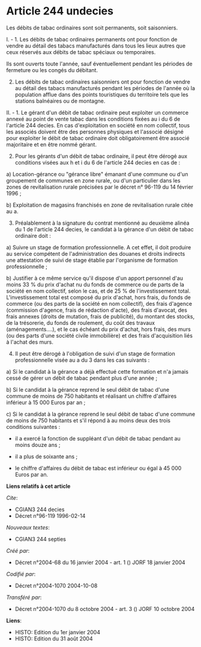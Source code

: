 # Article 244 undecies

Les débits de tabac ordinaires sont soit permanents, soit saisonniers.

I. - 1. Les débits de tabac ordinaires permanents ont pour fonction de vendre au détail des tabacs manufacturés dans tous les
lieux autres que ceux réservés aux débits de tabac spéciaux ou temporaires.

Ils sont ouverts toute l'année, sauf éventuellement pendant les périodes de fermeture ou les congés du débitant.

2. Les débits de tabac ordinaires saisonniers ont pour fonction de vendre au détail des tabacs manufacturés pendant les
périodes de l'année où la population afflue dans des points touristiques du territoire tels que les stations balnéaires ou de
montagne.

II. - 1. Le gérant d'un débit de tabac ordinaire peut exploiter un commerce annexé au point de vente tabac dans les
conditions fixées au i du 6 de l'article 244 decies. En cas d'exploitation en société en nom collectif, tous les associés
doivent être des personnes physiques et l'associé désigné pour exploiter le débit de tabac ordinaire doit obligatoirement
être associé majoritaire et en être nommé gérant.

2. Pour les gérants d'un débit de tabac ordinaire, il peut être dérogé aux conditions visées aux h et i du 6 de l'article 244
decies en cas de :

a) Location-gérance ou "gérance libre" émanant d'une commune ou d'un groupement de communes en zone rurale, ou d'un
particulier dans les zones de revitalisation rurale précisées par le décret n° 96-119 du 14 février 1996 ;

b) Exploitation de magasins franchisés en zone de revitalisation rurale citée au a.

3. Préalablement à la signature du contrat mentionné au deuxième alinéa du 1 de l'article 244 decies, le candidat à la
gérance d'un débit de tabac ordinaire doit :

a) Suivre un stage de formation professionnelle. A cet effet, il doit produire au service compétent de l'administration des
douanes et droits indirects une attestation de suivi de stage établie par l'organisme de formation professionnelle ;

b) Justifier à ce même service qu'il dispose d'un apport personnel d'au moins 33 % du prix d'achat nu du fonds de commerce ou
de parts de la société en nom collectif, selon le cas, et de 25 % de l'investissement total. L'investissement total est
composé du prix d'achat, hors frais, du fonds de commerce (ou des parts de la société en nom collectif), des frais d'agence
(commission d'agence, frais de rédaction d'acte), des frais d'avocat, des frais annexes (droits de mutation, frais de
publicité), du montant des stocks, de la trésorerie, du fonds de roulement, du coût des travaux (aménagements....), et le cas
échéant du prix d'achat, hors frais, des murs (ou des parts d'une société civile immobilière) et des frais d'acquisition liés
à l'achat des murs.

4. Il peut être dérogé à l'obligation de suivi d'un stage de formation professionnelle visée au a du 3 dans les cas
suivants :

a) Si le candidat à la gérance a déjà effectué cette formation et n'a jamais cessé de gérer un débit de tabac pendant plus
d'une année ;

b) Si le candidat à la gérance reprend le seul débit de tabac d'une commune de moins de 750 habitants et réalisant un chiffre
d'affaires inférieur à 15 000 Euros par an ;

c) Si le candidat à la gérance reprend le seul débit de tabac d'une commune de moins de 750 habitants et s'il répond à au
moins deux des trois conditions suivantes :

- il a exercé la fonction de suppléant d'un débit de tabac pendant au moins douze ans ;

- il a plus de soixante ans ;

- le chiffre d'affaires du débit de tabac est inférieur ou égal à 45 000 Euros par an.

**Liens relatifs à cet article**

_Cite_:

  - CGIAN3 244 decies
  - Décret n°96-119 1996-02-14

_Nouveaux textes_:

  - CGIAN3 244 septies

_Créé par_:

  - Décret n°2004-68 du 16 janvier 2004 - art. 1 () JORF 18 janvier 2004

_Codifié par_:

  - Décret n°2004-1070 2004-10-08

_Transféré par_:

  - Décret n°2004-1070 du 8 octobre 2004 - art. 3 () JORF 10 octobre 2004

**Liens**:

  - HISTO: Edition du 1er janvier 2004
  - HISTO: Edition du 31 août 2004
